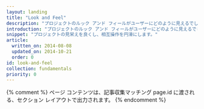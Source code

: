 ```yaml
---
layout: landing
title: "Look and Feel"
description: "プロジェクトのルック アンド フィールがユーザーにどのように見えるでしょうか。 サイトやアプリのブランディングや個性に合わせて、適切なアニメーション、色、書体を選択する方法について学びます。"
introduction: "プロジェクトのルック アンド フィールがユーザーにどのように見えるでしょうか。 サイトやアプリのブランディングや個性に合わせて、適切なアニメーション、色、書体を選択する方法について学びます。"
snippet: "プロジェクトの見栄えを良くし、相互操作を円滑にします。"
article:
  written_on: 2014-08-08
  updated_on: 2014-10-21
  order: 0
id: look-and-feel
collection: fundamentals
priority: 0
---
```


{% comment %}
ページ コンテンツは、記事収集マッチング page.id に渡される、セクション レイアウトで出力されます。
{% endcomment %}

